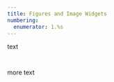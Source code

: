 ```yaml
---
title: Figures and Image Widgets
numbering:
  enumerator: 1.%s
---
```



text


```{figure} #app:image_widget

```

```{figure} #app:fft_1d

```


more text